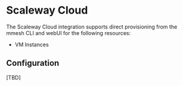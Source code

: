 # Scaleway Cloud

The Scaleway Cloud integration supports direct provisioning from the mmesh CLI and webUI for the following resources:

- VM Instances

## Configuration

[TBD]
